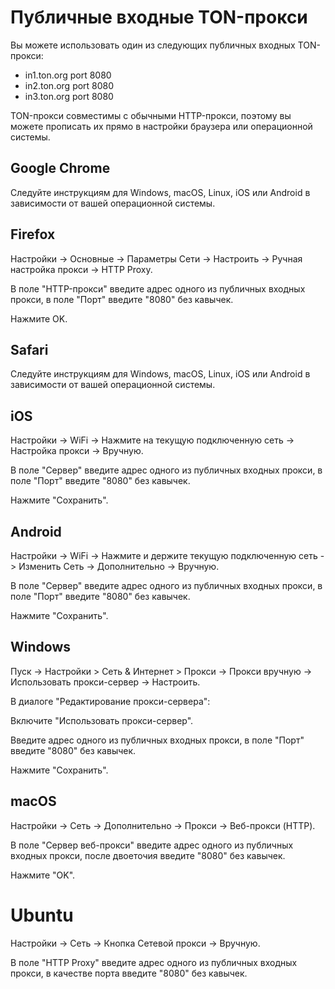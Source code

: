 # Публичные входные TON-прокси 

Вы можете использовать один из следующих публичных входных TON-прокси: 

* in1.ton.org port 8080
* in2.ton.org port 8080
* in3.ton.org port 8080

TON-прокси совместимы с обычными HTTP-прокси, поэтому вы можете прописать их прямо в настройки браузера или операционной системы.

## Google Chrome 

Следуйте инструкциям для Windows, macOS, Linux, iOS или Android в зависимости от вашей операционной системы.

## Firefox 

Настройки -> Основные -> Параметры Сети -> Настроить -> Ручная настройка прокси -> HTTP Proxy.

В поле "HTTP-прокси" введите адрес одного из публичных входных прокси, в поле "Порт" введите "8080" без кавычек.

Нажмите OK.

## Safari

Следуйте инструкциям для Windows, macOS, Linux, iOS или Android в зависимости от вашей операционной системы.

## iOS

Настройки -> WiFi -> Нажмите на текущую подключенную сеть -> Настройка прокси -> Вручную.

В поле "Сервер" введите адрес одного из публичных входных прокси, в поле "Порт" введите "8080" без кавычек.

Нажмите "Сохранить".

## Android

Настройки -> WiFi -> Нажмите и держите текущую подключенную сеть -> Изменить Сеть -> Дополнительно -> Вручную.

В поле "Сервер" введите адрес одного из публичных входных прокси, в поле "Порт" введите "8080" без кавычек.

Нажмите "Сохранить".

## Windows

Пуск -> Настройки  > Сеть & Интернет  > Прокси -> Прокси вручную -> Использовать прокси-сервер -> Настроить.

В диалоге "Редактирование прокси-сервера":

Включите "Использовать прокси-сервер".

Введите адрес одного из публичных входных прокси, в поле "Порт" введите "8080" без кавычек.

Нажмите "Сохранить".

## macOS

Настройки -> Сеть -> Дополнительно -> Прокси -> Веб-прокси (HTTP).

В поле "Сервер веб-прокси" введите адрес одного из публичных входных прокси, после двоеточия введите "8080" без кавычек.

Нажмите "OK".

# Ubuntu

Настройки -> Сеть -> Кнопка Сетевой прокси -> Вручную.

В поле "HTTP Proxy" введите адрес одного из публичных входных прокси, в качестве порта введите "8080" без кавычек.
